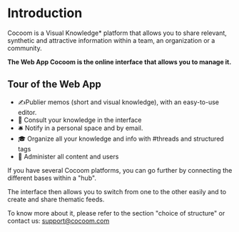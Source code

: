 # Introduction
Cocoom is a Visual Knowledge* platform that allows you to share relevant, synthetic and attractive information within a team, an organization or a community.

**The Web App Cocoom is the online interface that allows you to manage it.**


## Tour of the Web App
- ✍️Publier memos (short and visual knowledge), with an easy-to-use editor.
- 📌 Consult your knowledge in the interface
- 🛎 Notify in a personal space and by email.
- 🎓 Organize all your knowledge and info with #threads and structured tags
- 👑 Administer all content and users

If you have several Cocoom platforms, you can go further by connecting the different bases within a "hub".

The interface then allows you to switch from one to the other easily and to create and share thematic feeds.

To know more about it, please refer to the section "choice of structure" or contact us:
support@cocoom.com


